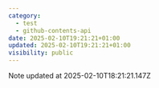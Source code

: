 ```yaml
---
category:
  - test
  - github-contents-api
date: 2025-02-10T19:21:21+01:00
updated: 2025-02-10T19:21:21+01:00
visibility: public
---
```


Note updated at 2025-02-10T18:21:21.147Z